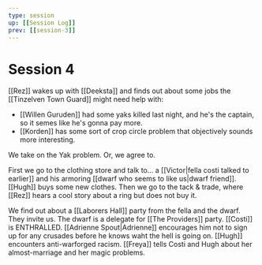 ```yaml
---
type: session
up: [[Session Log]]
prev: [[session-3]]
---
```


# Session 4

[[Rez]] wakes up with [[Deeksta]] and finds out about some jobs the [[Tinzelven Town Guard]] might need help with:
- [[Willen Guruden]] had some yaks killed last night, and he's the captain, so it semes like he's gonna pay more.
- [[Korden]] has some sort of crop circle problem that objectively sounds more interesting.

We take on the Yak problem. Or, we agree to.

First we go to the clothing store and talk to... a [[Victor|fella costi talked to earlier]] and his armoring [[dwarf who seems to like us|dwarf friend]]. [[Hugh]] buys some new clothes. Then we go to the tack & trade, where [[Rez]] hears a cool story about a ring but does not buy it. 

We find out about a [[Laborers Hall]] party from the fella and the dwarf. They invite us. The dwarf is a delegate for [[The Providers]] party. [[Costi]] is ENTHRALLED. [[Adrienne Spout|Adrienne]] encourages him not to sign up for any crusades before he knows waht the hell is going on. [[Hugh]] encounters anti-warforged racism. [[Freya]] tells Costi and Hugh about her almost-marriage and her magic problems.

